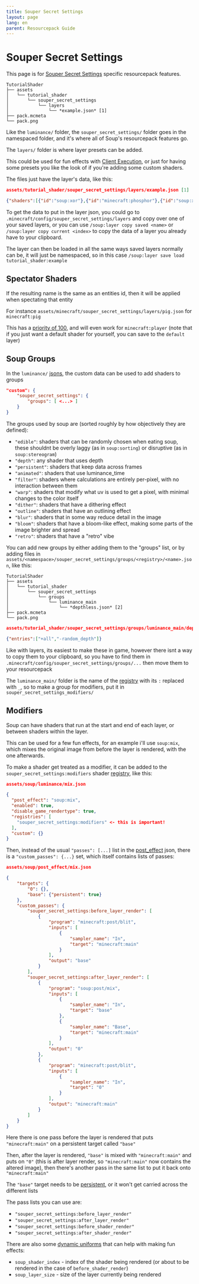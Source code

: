 ```yaml
---
title: Souper Secret Settings
layout: page
lang: en
parent: Resourcepack Guide
---
```

# Souper Secret Settings

This page is for [Souper Secret Settings](https://modrinth.com/mod/souper-secret-settings) specific resourcepack features.

```
TutorialShader
├── assets
│   └── tutorial_shader
│       └── souper_secret_settings
│           └── layers
│               └── *example.json* [1]
├── pack.mcmeta
└── pack.png
```

Like the `luminance/` folder, the `souper_secret_settings/` folder goes in the namespaced folder, and it's where all of Soup's resourcepack features go.

The `layers/` folder is where layer presets can be added.

This could be used for fun effects with [Client Execution](https://modrinth.com/mod/client-execution), or just for having some presets you like the look of if you're adding some custom shaders.

The files just have the layer's data, like this:

```json
assets/tutorial_shader/souper_secret_settings/layers/example.json [1]

{"shaders":[{"id":"soup:xor"},{"id":"minecraft:phosphor"},{"id":"soup:xor"}],"modifiers":[{"id":"soup:noise"}]}
```

To get the data to put in the layer json, you could go to `.minecraft/config/souper_secret_settings/layers` and copy over one of your saved layers, or you can use `/soup:layer copy saved <name>` or `/soup:layer copy current <index>` to copy the data of a layer you already have to your clipboard.

The layer can then be loaded in all the same ways saved layers normally can be, it will just be namespaced, so in this case `/soup:layer save load tutorial_shader:example`

## Spectator Shaders

If the resulting name is the same as an entities id, then it will be applied when spectating that entity

For instance `assets/minecraft/souper_secret_settings/layers/pig.json` for `minecraft:pig`

This has a [priority of 100](Perspective.md#spectator-shaders), and will even work for `minecraft:player` (note that if you just want a default shader for yourself, you can save to the `default` layer)

## Soup Groups

In the `luminance/` [jsons](PackSetup.md#luminancejson), the custom data can be used to add shaders to groups

```json
"custom": {
    "souper_secret_settings": {
        "groups": [ <...> ]
    }
}
```

The groups used by soup are (sorted roughly by how objectively they are defined):

- `"edible"`: shaders that can be randomly chosen when eating soup, these shouldnt be overly laggy (as in `soup:sorting`) or disruptive (as in `soup:stereogram`)
- `"depth"`: any shader that uses depth
- `"persistent"`: shaders that keep data across frames
- `"animated"`: shaders that use luminance_time
- `"filter"`: shaders where calculations are entirely per-pixel, with no interaction between them
- `"warp"`: shaders that modify what uv is used to get a pixel, with minimal changes to the color itself
- `"dither"`: shaders that have a dithering effect
- `"outline"`: shaders that have an outlining effect
- `"blur"`: shaders that in some way reduce detail in the image
- `"bloom"`: shaders that have a bloom-like effect, making some parts of the image brighter and spread
- `"retro"`: shaders that have a "retro" vibe

You can add new groups by either adding them to the "groups" list, or by adding files in `assets/<namespace>/souper_secret_settings/groups/<registry>/<name>.json`, like this:

```
TutorialShader
├── assets
│   └── tutorial_shader
│       └── souper_secret_settings
│           └── groups
│               └── luminance_main
│                   └── *depthless.json* [2]
├── pack.mcmeta
└── pack.png
```

```json
assets/tutorial_shader/souper_secret_settings/groups/luminance_main/depthless.json [2]

{"entries":["+all","-random_depth"]}
```

Like with layers, its easiest to make these in game, however there isnt a way to copy them to your clipboard, so you have to find them in `.minecraft/config/souper_secret_settings/groups/...` then move them to your resourcepack

The `luminance_main/` folder is the name of the [registry](PackSetup.md#optional-fields) with its `:` replaced with `_`, so to make a group for modifiers, put it in `souper_secret_settings_modifiers/`

## Modifiers

Soup can have shaders that run at the start and end of each layer, or between shaders within the layer.

This can be used for a few fun effects, for an example i'll use `soup:mix`, which mixes the original image from before the layer is rendered, with the one afterwards.

To make a shader get treated as a modifier, it can be added to the `souper_secret_settings:modifiers` shader [registry](PackSetup.md#optional-fields), like this:

```json
assets/soup/luminance/mix.json

{
  "post_effect": "soup:mix",
  "enabled": true,
  "disable_game_rendertype": true,
  "registries": [
    "souper_secret_settings:modifiers" <- this is important!
  ],
  "custom": {}
}
```

Then, instead of the usual `"passes": [...]` list in the [post_effect](AddingShaders.md#passes) json, there is a `"custom_passes": {...}` set, which itself contains lists of passes:

```json
assets/soup/post_effect/mix.json

{
    "targets": {
        "0": {},
        "base": {"persistent": true}
    },
    "custom_passes": {
        "souper_secret_settings:before_layer_render": [
            {
                "program": "minecraft:post/blit",
                "inputs": [
                    {
                        "sampler_name": "In",
                        "target": "minecraft:main"
                    }
                ],
                "output": "base"
            }
        ],
        "souper_secret_settings:after_layer_render": [
            {
                "program": "soup:post/mix",
                "inputs": [
                    {
                        "sampler_name": "In",
                        "target": "base"
                    },
                    {
                        "sampler_name": "Base",
                        "target": "minecraft:main"
                    }
                ],
                "output": "0"
            },
            {
                "program": "minecraft:post/blit",
                "inputs": [
                    {
                        "sampler_name": "In",
                        "target": "0"
                    }
                ],
                "output": "minecraft:main"
            }
        ]
    }
}
```

Here there is one pass before the layer is rendered that puts `"minecraft:main"` on a persistent target called `"base"`

Then, after the layer is rendered, `"base"` is mixed with `"minecraft:main"` and puts on `"0"` (this is after layer render, so `"minecraft:main"` now contains the altered image), then there's another pass in the same list to put it back onto `"minecraft:main"`

The `"base"` target needs to be [persistent](AddingShaders.md#luminance-specific-target-stuff), or it won't get carried across the different lists

The pass lists you can use are:
- `"souper_secret_settings:before_layer_render"`
- `"souper_secret_settings:after_layer_render"`
- `"souper_secret_settings:before_shader_render"`
- `"souper_secret_settings:after_shader_render"`

There are also some [dynamic uniforms](AddingShaders.md#dynamic-uniforms) that can help with making fun effects:
- `soup_shader_index` - index of the shader being rendered (or about to be rendered in the case of `before_shader_render`)
- `soup_layer_size` - size of the layer currently being rendered